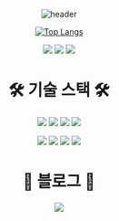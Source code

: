 <div align="center">

![header](https://capsule-render.vercel.app/api?type=Venom&color=FFE4E1&height=130&section=header&text=경록의%20기술&fontColor=000000&fontSize=40&animation=fadeIn&fontAlignY=55)

[![Top Langs](https://github-readme-stats.vercel.app/api/top-langs/?username=GYEONGROK11&layout=compact)](https://github.com/GYEONGROK11)

<div align="center">
  
![](http://github-profile-summary-cards.vercel.app/api/cards/profile-details?username=GYEONGROK11&theme=graywhite)
![](http://github-profile-summary-cards.vercel.app/api/cards/stats?username=GYEONGROK11&theme=graywhite)
![](http://github-profile-summary-cards.vercel.app/api/cards/productive-time?username=GYEONGROK11&theme=graywhite&utcOffset=8)

<!-- [![Solved.ac](http://mazassumnida.wtf/api/generate_badge?boj=wruoma)](https://solved.ac/wruoma) -->

<h1>🛠 기술 스택 🛠</h1>

<img src="https://img.shields.io/badge/SPRING-6DB33F?style=for-the-badge&logo=Spring&logoColor=white"/></a>
<img src="https://img.shields.io/badge/SPRING BOOT-6DB33F?style=for-the-badge&logo=Spring Boot&logoColor=white"/></a>
<img src="https://img.shields.io/badge/SPRING SECURITY-6DB33F?style=for-the-badge&logo=Spring Security&logoColor=white"/></a>
<img src="https://img.shields.io/badge/MARIA DB-003545?style=for-the-badge&logo=MariaDB&logoColor=white"/></a>

<img src="https://img.shields.io/badge/INTELIJ IDEA-black?style=for-the-badge&logo=Intellij IDEA&logoColor=white"/></a>
<img src="https://img.shields.io/badge/POSTMAN-FF6C37?style=for-the-badge&logo=Postman&logoColor=white"/></a>
<img src="https://img.shields.io/badge/ERD CLOUD-8D8BD9?style=for-the-badge&logoColor=white"/></a>
<img src="https://img.shields.io/badge/NOTION-black?style=for-the-badge&logo=Notion&logoColor=white"/></a>

<h1>💭 블로그 💭</h1>

<a href="https://gyeongrok.tistory.com/" target="_blank"><img src="https://img.shields.io/badge/TISTORY-ff5500?style=for-the-badge&logo=tistory&logoColor=ffffff"/></a>

</div>


<!--
**GYEONGROK11/GYEONGROK11** is a ✨ _special_ ✨ repository because its `README.md` (this file) appears on your GitHub profile.
Here are some ideas to get you started:

- 🔭 I’m currently working on ...
- 🌱 I’m currently learning ...
- 👯 I’m looking to collaborate on ...
- 🤔 I’m looking for help with ...
- 💬 Ask me about ...
- 📫 How to reach me: ...
- 😄 Pronouns: ...
- ⚡ Fun fact: ...
-->
